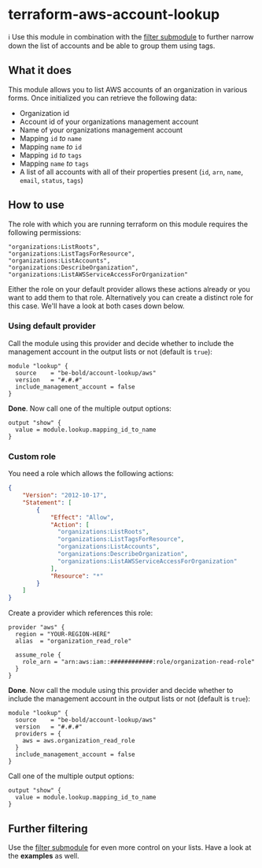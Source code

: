 # terraform-aws-account-lookup

ℹ️ Use this module in combination with the [filter submodule](https://github.com/be-bold/terraform-aws-account-lookup/tree/main/modules/filter) to further narrow down the list of accounts and be able to group them using tags.

## What it does

This module allows you to list AWS accounts of an organization in various forms. Once initialized you can retrieve the following data:
* Organization id
* Account id of your organizations management account
* Name of your organizations management account
* Mapping `id` _to_ `name`
* Mapping `name` _to_ `id`
* Mapping `id` _to_ `tags`
* Mapping `name` _to_ `tags`
* A list of all accounts with all of their properties present (`id`, `arn`, `name`, `email`, `status`, `tags`)

## How to use

The role with which you are running terraform on this module requires the following permissions:

```text
"organizations:ListRoots",
"organizations:ListTagsForResource",
"organizations:ListAccounts",
"organizations:DescribeOrganization",
"organizations:ListAWSServiceAccessForOrganization"
```

Either the role on your default provider allows these actions already or you want to add them to that role.
Alternatively you can create a distinct role for this case. We'll have a look at both cases down below.

### Using default provider

Call the module using this provider and decide whether to include the management account in the output lists or not (default is `true`):

```hcl
module "lookup" {
  source    = "be-bold/account-lookup/aws"
  version   = "#.#.#"
  include_management_account = false
}
```

**Done**. Now call one of the multiple output options:

````hcl
output "show" {
  value = module.lookup.mapping_id_to_name
}
````

### Custom role

You need a role which allows the following actions:

```json
{
    "Version": "2012-10-17",
    "Statement": [
        {
            "Effect": "Allow",
            "Action": [
              "organizations:ListRoots",
              "organizations:ListTagsForResource",
              "organizations:ListAccounts",
              "organizations:DescribeOrganization",
              "organizations:ListAWSServiceAccessForOrganization"
            ],
            "Resource": "*"
        }
    ]
}
```

Create a provider which references this role:

```hcl
provider "aws" {
  region = "YOUR-REGION-HERE"
  alias  = "organization_read_role"

  assume_role {
    role_arn = "arn:aws:iam::############:role/organization-read-role"
  }
}
```

**Done**. Now call the module using this provider and decide whether to include the management account in the output lists or not (default is `true`):

```hcl
module "lookup" {
  source    = "be-bold/account-lookup/aws"
  version   = "#.#.#"
  providers = {
    aws = aws.organization_read_role
  }
  include_management_account = false
}
```

Call one of the multiple output options:

````hcl
output "show" {
  value = module.lookup.mapping_id_to_name
}
````

## Further filtering

Use the [filter submodule](https://github.com/be-bold/terraform-aws-account-lookup/tree/main/modules/filter) for even more control on your lists.
Have a look at the **examples** as well.